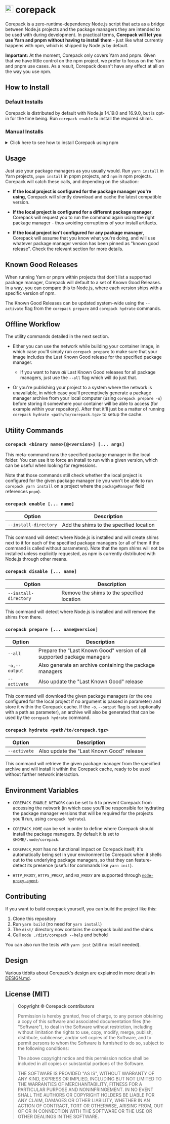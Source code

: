 # <img src="./icon.svg" height="25" /> corepack

Corepack is a zero-runtime-dependency Node.js script that acts as a bridge between Node.js projects and the package managers they are intended to be used with during development. In practical terms, **Corepack will let you use Yarn and pnpm without having to install them** - just like what currently happens with npm, which is shipped by Node.js by default.

**Important:** At the moment, Corepack only covers Yarn and pnpm. Given that we have little control on the npm project, we prefer to focus on the Yarn and pnpm use cases. As a result, Corepack doesn't have any effect at all on the way you use npm.

## How to Install

### Default Installs

Corepack is distributed by default with Node.js 14.19.0 and 16.9.0, but is opt-in for the time being. Run `corepack enable` to install the required shims.

### Manual Installs

<details>
<summary>Click here to see how to install Corepack using npm</summary>

First uninstall your global Yarn and pnpm binaries (just leave npm). In general, you'd do this by running the following command:

```shell
npm uninstall -g yarn pnpm

# That should be enough, but if you installed Yarn without going through npm it might
# be more tedious - for example, you might need to run `brew uninstall yarn` as well.
```

Then install Corepack:

```shell
npm install -g corepack
```

We do acknowledge the irony and overhead of using npm to install Corepack, which is at least part of why the preferred option is to use the Corepack version that is distributed along with Node.js itself.

</details>

## Usage

Just use your package managers as you usually would. Run `yarn install` in Yarn projects, `pnpm install` in pnpm projects, and `npm` in npm projects. Corepack will catch these calls, and depending on the situation:

- **If the local project is configured for the package manager you're using**, Corepack will silently download and cache the latest compatible version.

- **If the local project is configured for a different package manager**, Corepack will request you to run the command again using the right package manager - thus avoiding corruptions of your install artifacts.

- **If the local project isn't configured for any package manager**, Corepack will assume that you know what you're doing, and will use whatever package manager version has been pinned as "known good release". Check the relevant section for more details.

## Known Good Releases

When running Yarn or pnpm within projects that don't list a supported package manager, Corepack will default to a set of Known Good Releases. In a way, you can compare this to Node.js, where each version ships with a specific version of npm.

The Known Good Releases can be updated system-wide using the `--activate` flag from the `corepack prepare` and `corepack hydrate` commands.

## Offline Workflow

The utility commands detailed in the next section.

- Either you can use the network while building your container image, in which case you'll simply run `corepack prepare` to make sure that your image includes the Last Known Good release for the specified package manager.

  - If you want to have *all* Last Known Good releases for all package managers, just use the `--all` flag which will do just that.

- Or you're publishing your project to a system where the network is unavailable, in which case you'll preemptively generate a package manager archive from your local computer (using `corepack prepare -o`) before storing it somewhere your container will be able to access (for example within your repository). After that it'll just be a matter of running `corepack hydrate <path/to/corepack.tgz>` to setup the cache.

## Utility Commands

### `corepack <binary name>[@<version>] [... args]`

This meta-command runs the specified package manager in the local folder. You can use it to force an install to run with a given version, which can be useful when looking for regressions.

Note that those commands still check whether the local project is configured for the given package manager (ie you won't be able to run `corepack yarn install` on a project where the `packageManager` field references `pnpm`).

### `corepack enable [... name]`

| Option | Description |
| --- | --- |
| `--install-directory` | Add the shims to the specified location |

This command will detect where Node.js is installed and will create shims next to it for each of the specified package managers (or all of them if the command is called without parameters). Note that the npm shims will not be installed unless explicitly requested, as npm is currently distributed with Node.js through other means.

### `corepack disable [... name]`

| Option | Description |
| --- | --- |
| `--install-directory` | Remove the shims to the specified location |

This command will detect where Node.js is installed and will remove the shims from there.

### `corepack prepare [... name@version]`

| Option | Description |
| --- | --- |
| `--all` | Prepare the "Last Known Good" version of all supported package managers |
| `-o,--output` | Also generate an archive containing the package managers |
| `--activate` | Also update the "Last Known Good" release |

This command will download the given package managers (or the one configured for the local project if no argument is passed in parameter) and store it within the Corepack cache. If the `-o,--output` flag is set (optionally with a path as parameter), an archive will also be generated that can be used by the `corepack hydrate` command.

### `corepack hydrate <path/to/corepack.tgz>`

| Option | Description |
| --- | --- |
| `--activate` | Also update the "Last Known Good" release |

This command will retrieve the given package manager from the specified archive and will install it within the Corepack cache, ready to be used without further network interaction.

## Environment Variables

- `COREPACK_ENABLE_NETWORK` can be set to `0` to prevent Corepack from accessing the network (in which case you'll be responsible for hydrating the package manager versions that will be required for the projects you'll run, using `corepack hydrate`).

- `COREPACK_HOME` can be set in order to define where Corepack should install the package managers. By default it is set to `$HOME/.node/corepack`.

- `COREPACK_ROOT` has no functional impact on Corepack itself; it's automatically being set in your environment by Corepack when it shells out to the underlying package managers, so that they can feature-detect its presence (useful for commands like `yarn init`).

- `HTTP_PROXY`, `HTTPS_PROXY`, and `NO_PROXY` are supported through [`node-proxy-agent`](https://github.com/TooTallNate/node-proxy-agent).

## Contributing

If you want to build corepack yourself, you can build the project like this:

1. Clone this repository
2. Run `yarn build` (no need for `yarn install`)
3. The `dist/` directory now contains the corepack build and the shims
4. Call `node ./dist/corepack --help` and behold

You can also run the tests with `yarn jest` (still no install needed).

## Design

Various tidbits about Corepack's design are explained in more details in [DESIGN.md](/DESIGN.md).

## License (MIT)

> **Copyright © Corepack contributors**
>
> Permission is hereby granted, free of charge, to any person obtaining a copy of this software and associated documentation files (the "Software"), to deal in the Software without restriction, including without limitation the rights to use, copy, modify, merge, publish, distribute, sublicense, and/or sell copies of the Software, and to permit persons to whom the Software is furnished to do so, subject to the following conditions:
>
> The above copyright notice and this permission notice shall be included in all copies or substantial portions of the Software.
>
> THE SOFTWARE IS PROVIDED "AS IS", WITHOUT WARRANTY OF ANY KIND, EXPRESS OR IMPLIED, INCLUDING BUT NOT LIMITED TO THE WARRANTIES OF MERCHANTABILITY, FITNESS FOR A PARTICULAR PURPOSE AND NONINFRINGEMENT. IN NO EVENT SHALL THE AUTHORS OR COPYRIGHT HOLDERS BE LIABLE FOR ANY CLAIM, DAMAGES OR OTHER LIABILITY, WHETHER IN AN ACTION OF CONTRACT, TORT OR OTHERWISE, ARISING FROM, OUT OF OR IN CONNECTION WITH THE SOFTWARE OR THE USE OR OTHER DEALINGS IN THE SOFTWARE.
